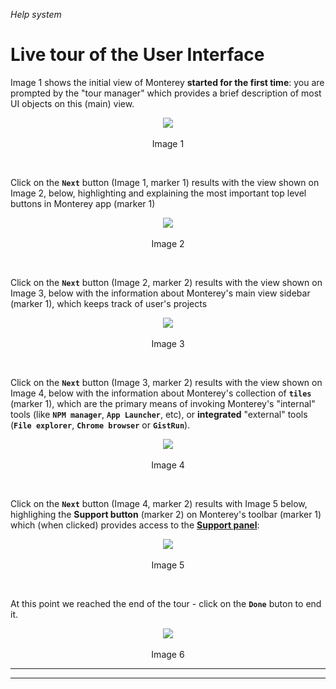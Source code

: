 _Help system_
# Live tour of the User Interface

Image 1 shows the initial view of Monterey **started for the first time**: you are prompted by the "tour manager" which provides a brief description of most UI objects on this (main) view.

<p align=center>
  <img src="https://cloud.githubusercontent.com/assets/2712405/18611398/c4443dae-7d05-11e6-9106-8d4196d5da32.png"></img>
 <br><br>
Image 1
</p>

<br>

Click on the **`Next`** button (Image 1, marker 1) results with the view shown on Image 2, below, highlighting and explaining the most important top level buttons in Monterey app (marker 1)

<p align=center>
  <img src="https://cloud.githubusercontent.com/assets/2712405/18611421/b6c51f80-7d06-11e6-996f-d08830ffc90b.png"></img>
 <br><br>
Image 2
</p>

<br>

Click on the **`Next`** button (Image 2, marker 2) results with the view shown on Image 3, below with the information about Monterey's main view sidebar (marker 1), which keeps track of user's projects

<p align=center>
  <img src="https://cloud.githubusercontent.com/assets/2712405/18611449/a4c8ed10-7d07-11e6-8680-59fed717118a.png"></img>
 <br><br>
Image 3
</p>

<br>

Click on the **`Next`** button (Image 3, marker 2) results with the view shown on Image 4, below with the information about Monterey's collection of **`tiles`** (marker 1), which are the primary means of invoking Monterey's "internal" tools (like **`NPM manager`**, **`App Launcher`**, etc), or **integrated** "external" tools (**`File explorer`**, **`Chrome browser`** or **`GistRun`**).

<p align=center>
  <img src="https://cloud.githubusercontent.com/assets/2712405/18611529/ceb21762-7d09-11e6-84d1-03dfec52b5ef.png"></img>
 <br><br>
Image 4
</p>

<br>

Click on the **`Next`** button (Image 4, marker 2) results with Image 5 below, highlighing the **Support button** (marker 2) on Monterey's toolbar (marker 1) which (when clicked) provides access to the **[Support panel]()**:

<p align=center>
  <img src="https://cloud.githubusercontent.com/assets/2712405/18611594/d51c7730-7d0b-11e6-83cc-9d7794ebd9a5.png"></img>
 <br><br>
Image 5
</p>

<br>

At this point we reached the end of the tour - click on the **`Done`** buton to end it.

<p align=center>
  <img src="https://cloud.githubusercontent.com/assets/2712405/18611618/fe643eb0-7d0c-11e6-8634-9032c9e4ca49.png"></img>
 <br><br>
Image 6
</p>

***
***
